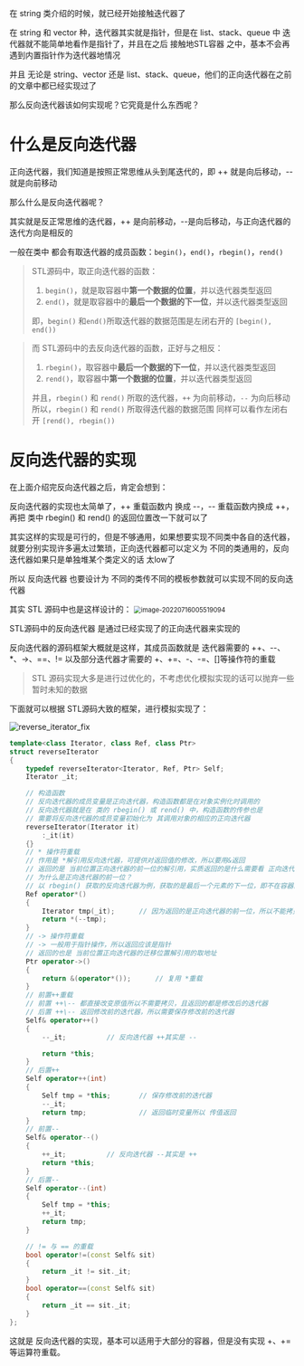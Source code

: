 在 string 类介绍的时候，就已经开始接触迭代器了

在 string 和 vector 种，迭代器其实就是指针，但是在 list、stack、queue 中 迭代器就不能简单地看作是指针了，并且在之后 接触地STL容器 之中，基本不会再遇到内置指针作为迭代器地情况

并且 无论是 string、vector 还是 list、stack、queue，他们的正向迭代器在之前的文章中都已经实现过了

那么反向迭代器该如何实现呢？它究竟是什么东西呢？

# 什么是反向迭代器

正向迭代器，我们知道是按照正常思维从头到尾迭代的，即 ++ 就是向后移动，-- 就是向前移动

那么什么是反向迭代器呢？

其实就是反正常思维的迭代器，++ 是向前移动，--是向后移动，与正向迭代器的迭代方向是相反的

一般在类中 都会有取迭代器的成员函数：`begin()`，`end()`，`rbegin()`，`rend()`

> STL源码中，取正向迭代器的函数：
>
> 1. `begin()`，就是取容器中**第一个数据的位置**，并以迭代器类型返回
> 2. `end()`，就是取容器中的**最后一个数据的下一位**，并以迭代器类型返回
>
> 即，`begin()` 和`end()`所取迭代器的数据范围是左闭右开的 `[begin(), end())`

> 而 STL源码中的去反向迭代器的函数，正好与之相反：
>
> 1. `rbegin()`，取容器中**最后一个数据的下一位**，并以迭代器类型返回
> 2. `rend()`，取容器中**第一个数据的位置**，并以迭代器类型返回
>
> 并且，`rbegin()` 和 `rend()` 所取的迭代器，`++` 为向前移动，`--` 为向后移动
> 所以，`rbegin()` 和 `rend()` 所取得迭代器的数据范围 同样可以看作左闭右开 `[rend(), rbegin())`

# 反向迭代器的实现

在上面介绍完反向迭代器之后，肯定会想到：

反向迭代器的实现也太简单了，++ 重载函数内 换成 --，-- 重载函数内换成 ++，再把 类中 rbegin() 和 rend() 的返回位置改一下就可以了

其实这样的实现是可行的，但是不够通用，如果想要实现不同类中各自的迭代器，就要分别实现许多遍太过繁琐，正向迭代器都可以定义为 不同的类通用的，反向迭代器如果只是单独堆某个类定义的话 太low了

所以 反向迭代器 也要设计为 不同的类传不同的模板参数就可以实现不同的反向迭代器

其实 STL 源码中也是这样设计的：
<img src="https://dxyt-july-image.oss-cn-beijing.aliyuncs.com/CSDN/image-20220716005519094.png" alt="image-20220716005519094" style="zoom:80%;" />

STL源码中的反向迭代器 是通过已经实现了的正向迭代器来实现的

反向迭代器的源码框架大概就是这样，其成员函数就是 迭代器需要的 ++、--、*、->、==、!= 以及部分迭代器才需要的 +、+=、-、-=、[]等操作符的重载

> STL 源码实现大多是进行过优化的，不考虑优化模拟实现的话可以抛弃一些暂时未知的数据

下面就可以根据 STL源码大致的框架，进行模拟实现了：

![reverse_iterator_fix](https://dxyt-july-image.oss-cn-beijing.aliyuncs.com/CSDN/reverse_iterator_fix.png)

```cpp
template<class Iterator, class Ref, class Ptr>
struct reverseIterator
{
	typedef reverseIterator<Iterator, Ref, Ptr> Self;
	Iterator _it;

	// 构造函数
	// 反向迭代器的成员变量是正向迭代器，构造函数都是在对象实例化时调用的
	// 反向迭代器就是在 类的 rbegin() 或 rend() 中，构造函数的传参也是
	// 需要将反向迭代器的成员变量初始化为 其调用对象的相应的正向迭代器
	reverseIterator(Iterator it)
		:_it(it)
	{}
	// * 操作符重载
	// 作用是 *解引用反向迭代器，可提供对返回值的修改，所以要用&返回
	// 返回的是 当前位置正向迭代器的前一位的解引用，实质返回的是什么需要看 正向迭代器的实现
	// 为什么是正向迭代器的前一位？
	// 以 rbegin() 获取的反向迭代器为例，获取的是最后一个元素的下一位，即不在容器的数据范围内，如果直接对当前位置的正向迭代器解引用，会发生错误，前一位才数据容器的数据范围
	Ref operator*()
	{
		Iterator tmp(_it); 		// 因为返回的是正向迭代器的前一位，所以不能拷贝构造，只能根据 传成员变量调用构造函数构造 Iterator
		return *(--tmp);
	}
	// -> 操作符重载
	// -> 一般用于指针操作，所以返回应该是指针
	// 返回的也是 当前位置正向迭代器的迁移位置解引用的取地址
	Ptr operator->()
	{
		return &(operator*()); 		// 复用 *重载
	}
	// 前置++重载
	// 前置 ++\-- 都直接改变原值所以不需要拷贝，且返回的都是修改后的迭代器
	// 后置 ++\-- 返回修改前的迭代器，所以需要保存修改前的迭代器
	Self& operator++()
	{
		--_it; 			// 反向迭代器 ++其实是 --

		return *this;
	}
	// 后置++
	Self operator++(int)
	{
		Self tmp = *this; 		// 保存修改前的迭代器
		--_it;
		return tmp;  			// 返回临时变量所以 传值返回
	}
	// 前置--
	Self& operator--()
	{
		++_it; 			// 反向迭代器 --其实是 ++
		return *this;
	}
	// 后置--
	Self operator--(int)
	{
		Self tmp = *this;
		++_it;
		return tmp;
	}

	// != 与 == 的重载
	bool operator!=(const Self& sit)
	{
		return _it != sit._it;
	}
	bool operator==(const Self& sit)
	{
		return _it == sit._it;
	}
};
```

这就是 反向迭代器的实现，基本可以适用于大部分的容器，但是没有实现 +、+=等运算符重载。
